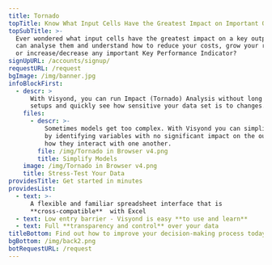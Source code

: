 ```yaml
---
title: Tornado
topTitle: Know What Input Cells Have the Greatest Impact on Important Output Cells
topSubTitle: >-
  Ever wondered what input cells have the greatest impact on a key output so you
  can analyse them and understand how to reduce your costs, grow your revenues
  or increase/decrease any important Key Performance Indicator? 
signUpURL: /accounts/signup/
requestURL: /request
bgImage: /img/banner.jpg
infoBlockFirst:
  - descr: >
      With Visyond, you can run Impact (Tornado) Analysis without long manual
      setups and quickly see how sensitive your data set is to changes.
    files:
      - descr: >-
          Sometimes models get too complex. With Visyond you can simplify them
          by identifying variables with no significant impact on the output and
          how they interact with one another.
        file: /img/Tornado in Browser v4.png
        title: Simplify Models
    image: /img/Tornado in Browser v4.png
    title: Stress-Test Your Data
providesTitle: Get started in minutes
providesList:
  - text: >-
      A flexible and familiar spreadsheet interface that is
      **cross-compatible**  with Excel
  - text: Low entry barrier - Visyond is easy **to use and learn**
  - text: Full **transparency and control** over your data
titleBottom: Find out how to improve your decision-making process today
bgBottom: /img/back2.png
botRequestURL: /request
---
```


